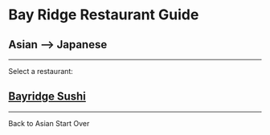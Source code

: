 # Bay Ridge Restaurant Guide
## Asian --> Japanese
---
Select a restaurant:
## [Bayridge Sushi](http://www.brsushi.com/)
---
Back to Asian
Start Over
